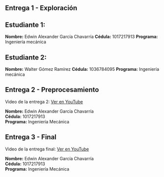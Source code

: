 ## Entrega 1 - Exploración

## Estudiante 1:
**Nombre:** Edwin Alexander García Chavarría
**Cédula:** 1017217913
**Programa:** Ingeniería mecánica

## Estudiante 2:
**Nombre:** Walter Gómez Ramírez
**Cédula:** 1036784095
**Programa:** Ingeniería mecánica

## Entrega 2 - Preprocesamiento

Video de la entrega 2: [Ver en YouTube](https://www.youtube.com/watch?v=AdaehTN6pwQ)

**Nombre:** Edwin Alexander García Chavarría  
**Cédula:** 1017217913  
**Programa:** Ingeniería Mecánica

## Entrega 3 - Final

Video de la entrega final: [Ver en YouTube](https://youtu.be/4OS5qhOgDBU)

**Nombre:** Edwin Alexander García Chavarría  
**Cédula:** 1017217913  
**Programa:** Ingeniería Mecánica
